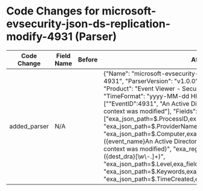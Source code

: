 # Code Changes for microsoft-evsecurity-json-ds-replication-modify-4931 (Parser)

| Code Change | Field Name | Before | After |
|-------------|------------|--------|-------|
| added_parser | N/A |  | {"Name": "microsoft-evsecurity-json-ds-replication-modify-4931", "ParserVersion": "v1.0.0", "Vendor": "Microsoft", "Product": "Event Viewer - Security", "ExtractionType": "json", "TimeFormat": "yyyy-MM-dd HH:mm:ss Z", "Conditions": ["\"EventID\":4931", "An Active Directory replica destination naming context was modified"], "Fields": ["exa_json_path=$.ProcessID,exa_field_name=process_id", "exa_json_path=$.ProviderName,exa_field_name=provider_name", "exa_json_path=$.Computer,exa_field_name=host", "exa_regex=({event_name}An Active Directory replica destination naming context was modified)", "exa_regex=Destination DRA:\s*({dest_dra}[\w\-.]+)", "exa_json_path=$.Level,exa_field_name=run_level", "exa_json_path=$.Keywords,exa_field_name=result", "exa_json_path=$.TimeCreated,exa_field_name=time"]} |